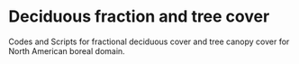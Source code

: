 # Deciduous fraction and tree cover
Codes and Scripts for fractional deciduous cover and tree canopy cover for North American boreal domain.
